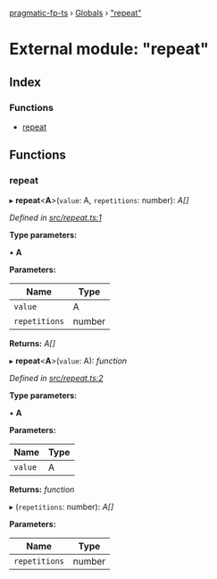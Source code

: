 [pragmatic-fp-ts](../README.md) › [Globals](../globals.md) › ["repeat"](_repeat_.md)

# External module: "repeat"

## Index

### Functions

* [repeat](_repeat_.md#repeat)

## Functions

###  repeat

▸ **repeat**<**A**>(`value`: A, `repetitions`: number): *A[]*

*Defined in [src/repeat.ts:1](https://github.com/hermann-p/pragmatic-fp-ts/blob/44257be/src/repeat.ts#L1)*

**Type parameters:**

▪ **A**

**Parameters:**

Name | Type |
------ | ------ |
`value` | A |
`repetitions` | number |

**Returns:** *A[]*

▸ **repeat**<**A**>(`value`: A): *function*

*Defined in [src/repeat.ts:2](https://github.com/hermann-p/pragmatic-fp-ts/blob/44257be/src/repeat.ts#L2)*

**Type parameters:**

▪ **A**

**Parameters:**

Name | Type |
------ | ------ |
`value` | A |

**Returns:** *function*

▸ (`repetitions`: number): *A[]*

**Parameters:**

Name | Type |
------ | ------ |
`repetitions` | number |

